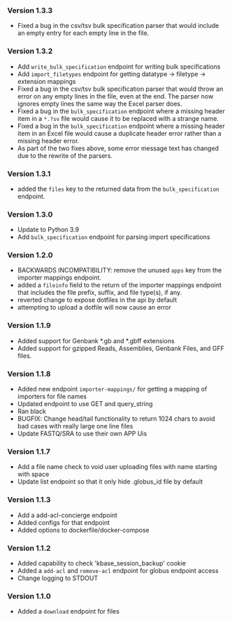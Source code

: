 ### Version 1.3.3
- Fixed a bug in the csv/tsv bulk specification parser that would include an empty entry for
  each empty line in the file.

### Version 1.3.2
- Add `write_bulk_specification` endpoint for writing bulk specifications
- Add `import_filetypes` endpoint for getting datatype -> filetype -> extension mappings
- Fixed a bug in the csv/tsv bulk specification parser that would throw an error on any empty
  lines in the file, even at the end. The parser now ignores empty lines the same way the Excel
  parser does.
- Fixed a bug in the `bulk_specification` endpoint where a missing header item in a `*.?sv`
  file would cause it to be replaced with a strange name.
- Fixed a bug in the `bulk_specification` endpoint where a missing header item in an Excel
  file would cause a duplicate header error rather than a missing header error.
- As part of the two fixes above, some error message text has changed due to the rewrite of the
  parsers.

### Version 1.3.1
- added the `files` key to the returned data from the `bulk_specification` endpoint.

### Version 1.3.0
- Update to Python 3.9
- Add `bulk_specification` endpoint for parsing import specifications

### Version 1.2.0
- BACKWARDS INCOMPATIBILITY: remove the unused `apps` key from the importer mappings endpoint.
- added a `fileinfo` field to the return of the importer mappings endpoint that includes the
  file prefix, suffix, and file type(s), if any.
- reverted change to expose dotfiles in the api by default
- attempting to upload a dotfile will now cause an error

### Version 1.1.9
- Added support for Genbank *.gb and *.gbff extensions
- Added support for gzipped Reads, Assemblies, Genbank Files, and GFF files.

### Version 1.1.8
- Added new endpoint `importer-mappings/` for getting a mapping of importers for file names
- Updated endpoint to use GET and query_string
- Ran black
- BUGFIX: Change head/tail functionality to return 1024 chars to avoid bad cases with really large one line files
- Update FASTQ/SRA to use their own APP Uis

### Version 1.1.7
- Add a file name check to void user uploading files with name starting with space
- Update list endpoint so that it only hide .globus_id file by default

### Version 1.1.3
- Add a add-acl-concierge endpoint
- Added configs for that endpoint
- Added options to dockerfile/docker-compose

### Version 1.1.2
- Added capability to check 'kbase_session_backup' cookie
- Added a `add-acl` and `remove-acl` endpoint for globus endpoint access
- Change logging to STDOUT


### Version 1.1.0
- Added a `download` endpoint for files
